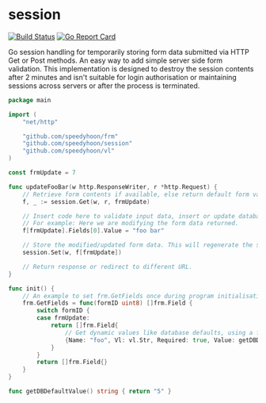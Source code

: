 # session
[![Build Status](https://travis-ci.org/speedyhoon/session.svg?branch=master)](https://travis-ci.org/speedyhoon/session)
[![Go Report Card](https://goreportcard.com/badge/github.com/speedyhoon/session)](https://goreportcard.com/report/github.com/speedyhoon/session)

Go session handling for temporarily storing form data submitted via HTTP Get or Post methods. An easy way to add simple server side form validation.
This implementation is designed to destroy the session contents after 2 minutes and isn't suitable for login authorisation or maintaining sessions across servers or after the process is terminated.

```go
package main

import (
	"net/http"

	"github.com/speedyhoon/frm"
	"github.com/speedyhoon/session"
	"github.com/speedyhoon/vl"
)

const frmUpdate = 7

func updateFooBar(w http.ResponseWriter, r *http.Request) {
	// Retrieve form contents if available, else return default form values specified in frm.GetFields().
	f, _ := session.Get(w, r, frmUpdate)

	// Insert code here to validate input data, insert or update database etc.
	// For example: Here we are modifying the form data returned.
	f[frmUpdate].Fields[0].Value = "foo bar"

	// Store the modified/updated form data. This will regenerate the session ID to prevent a CSRF attack.
	session.Set(w, f[frmUpdate])

	// Return response or redirect to different URL.
}

func init() {
	// An example to set frm.GetFields once during program initialisation.
	frm.GetFields = func(formID uint8) []frm.Field {
		switch formID {
		case frmUpdate:
			return []frm.Field{
				// Get dynamic values like database defaults, using a function call or global variable etc.
				{Name: "foo", Vl: vl.Str, Required: true, Value: getDBDefaultValue()}, 
			}
		}
		return []frm.Field{}
	}
}

func getDBDefaultValue() string { return "5" }
```

